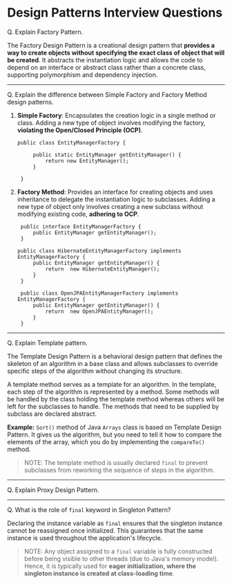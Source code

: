 # Design Patterns Interview Questions

Q. Explain Factory Pattern. 

The Factory Design Pattern is a creational design pattern that **provides a way to create objects without specifying the exact class of object that will be created**. It abstracts the instantiation logic and allows the code to depend on an interface or abstract class rather than a concrete class, supporting polymorphism and dependency injection. 

---

Q. Explain the difference between Simple Factory and Factory Method design patterns.

1. **Simple Factory**: Encapsulates the creation logic in a single method or class. Adding a new type of object involves modifying the factory, **violating the Open/Closed Principle (OCP)**.

   ```
   public class EntityManagerFactory {

        public static EntityManager getEntityManager() {
            return new EntityManager();
        }

    }
   ```

2. **Factory Method**: Provides an interface for creating objects and uses inheritance to delegate the instantiation logic to subclasses. Adding a new type of object only involves creating a new subclass without modifying existing code, **adhering to OCP**.

   ```
    public interface EntityManagerFactory {
        public EntityManager getEntityManager();
    }

   public class HibernateEntityManagerFactory implements EntityManagerFactory {
        public EntityManager getEntityManager() {
            return  new HibernateEntityManager();
        }
    }

    public class OpenJPAEntityManagerFactory implements EntityManagerFactory {
        public EntityManager getEntityManager() {
            return  new OpenJPAEntityManager();
        }
    }
   ```

---

Q. Explain Template pattern.

The Template Design Pattern is a behavioral design pattern that defines the skeleton of an algorithm in a base class and allows subclasses to override specific steps of the algorithm without changing its structure. 

A template method serves as a template for an algorithm. In the template, each step of the algorithm is represented by a method. Some methods will be handled by the class holding the template method whereas others will be left for the subclasses to handle. The methods that need to be supplied by subclass are declared abstract.

**Example:** `Sort()` method of Java `Arrays` class is based on Template Design Pattern. It gives us the algorithm, but you need to tell it how to compare the elements of the array, which you do by implementing the `compareTo()` method.

> NOTE: The template method is usually declared `final` to prevent subclasses from reworking the sequence of steps in the algorithm.

---

Q. Explain Proxy Design Pattern.


---

Q. What is the role of `final` keyword in Singleton Pattern?

Declaring the instance variable as `final` ensures that the singleton instance cannot be reassigned once initialized. This guarantees that the same instance is used throughout the application's lifecycle.

> NOTE: Any object assigned to a `final` variable is fully constructed before being visible to other threads (due to Java's memory model). Hence, it is typically used for **eager initialization, where the singleton instance is created at class-loading time**.